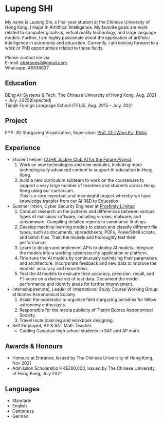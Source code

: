 # Lupeng SHI

My name is Lupeng Shi, a final year student at the Chinese University of Hong Kong. I major in Artitifical Intelligence. My favorite goals are work related to computer graphics, virtual reality technology, and large language models. Further, I am highly passionate about the application of artificial intelligence in astronomy and education. Currently, I am looking forward to a work or PhD opportunities related to these fields.

Please contact me via   
E-mail: ptrstones4@gmail.com  
Whatsapp: 46838837

## Education
BEng AI: Systems & Tech, The Chinese University of Hong Kong, Aug. 2021 – July. 2025(Expected)  
Tianjin Foreign Language School (TFLS), Aug. 2015 – July. 2021

## Project
FYP: 3D Stargazing Visualization, Supervisor: [Prof. Chi-Wing FU, Philip](https://www.cse.cuhk.edu.hk/~cwfu/)

## Experience

- Student helper, [CUHK Jockey Club AI for the Future Project](https://cuhkjc-aiforfuture.hk/index.php/en/ai-for-the-future/)  
  1. Work on new technologies and new modules, including more technologically advanced content to support AI education in Hong Kong.
  2. build a new curriculum subteam to work on the courseware to support a very large number of teachers and students across Hong Kong using our curriculum.  
  This is a very important and meaningful project whereby we have knowledge transfer from our AI R&D to Education.
- Summer Intern, Cyber Security Engineer at [Prosfinity Limited](https://prosfinity.com/)
  1. Conduct research on the patterns and differences between various types of malicious 
software, including viruses, malware, and ransomware. Compiling detailed reports to 
summarise findings.
  2. Develop machine learning models to detect and classify different file types, such as 
documents, spreadsheets, PDFs, PowerShell scripts, and batch files. Train the models and 
thoroughly test their performance.
  3. Learn to design and implement APIs to deploy AI models. Integrate the models into a 
working cybersecurity application or platform. 
  4. Fine-tune the AI models by continuously optimising their parameters and architecture. 
Incorporate feedback and new data to improve the models' accuracy and robustness. 
  5. Test the AI models to evaluate their accuracy, precision, recall, and F1-score on a diverse 
set of test data. Document the model performance and identify areas for further 
improvement.
- Internship(remote), Leader of International Study Course Working Group at Bootes Astronomical Society
  1. Assist the moderator to organize field stargazing activities for fellow astronomy enthusiasts.
  2. Responsible for the media publicity of Tianjin Bootes Astronomical Society.
  3. Travel route planning and workbook designing.
- Self Employed, AP & SAT Math Teacher  
  - Guiding Canadian high school students in SAT and AP math.

## Awards & Honours
- Honours at Entrance, Issued by The Chinese University of Hong Kong, Nov 2021
- Admission Scholarship HK$300,000, Issued by The Chinese University of Hong Kong, July 2021

## Languages
- Mandarin
- English
- Cantonese
- German



